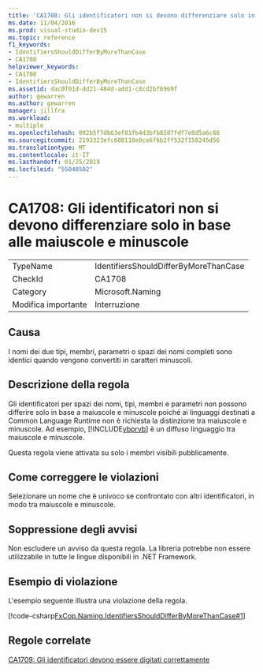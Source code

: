 ```yaml
---
title: 'CA1708: Gli identificatori non si devono differenziare solo in base alle maiuscole e minuscole'
ms.date: 11/04/2016
ms.prod: visual-studio-dev15
ms.topic: reference
f1_keywords:
- IdentifiersShouldDifferByMoreThanCase
- CA1708
helpviewer_keywords:
- CA1708
- IdentifiersShouldDifferByMoreThanCase
ms.assetid: dac0f01d-dd21-484d-add1-c8cd2bf6969f
author: gewarren
ms.author: gewarren
manager: jillfra
ms.workload:
- multiple
ms.openlocfilehash: 092b5f7db63ef83fb4d3bfb8507fdf7e0d5a6c86
ms.sourcegitcommit: 2193323efc608118e0ce6f6b2ff532f158245d56
ms.translationtype: MT
ms.contentlocale: it-IT
ms.lasthandoff: 01/25/2019
ms.locfileid: "55040502"
---
```

# <a name="ca1708-identifiers-should-differ-by-more-than-case"></a>CA1708: Gli identificatori non si devono differenziare solo in base alle maiuscole e minuscole

|||
|-|-|
|TypeName|IdentifiersShouldDifferByMoreThanCase|
|CheckId|CA1708|
|Category|Microsoft.Naming|
|Modifica importante|Interruzione|

## <a name="cause"></a>Causa
 I nomi dei due tipi, membri, parametri o spazi dei nomi completi sono identici quando vengono convertiti in caratteri minuscoli.

## <a name="rule-description"></a>Descrizione della regola
 Gli identificatori per spazi dei nomi, tipi, membri e parametri non possono differire solo in base a maiuscole e minuscole poiché ai linguaggi destinati a Common Language Runtime non è richiesta la distinzione tra maiuscole e minuscole. Ad esempio, [!INCLUDE[vbprvb](../code-quality/includes/vbprvb_md.md)] è un diffuso linguaggio tra maiuscole e minuscole.

 Questa regola viene attivata su solo i membri visibili pubblicamente.

## <a name="how-to-fix-violations"></a>Come correggere le violazioni
 Selezionare un nome che è univoco se confrontato con altri identificatori, in modo tra maiuscole e minuscole.

## <a name="when-to-suppress-warnings"></a>Soppressione degli avvisi
 Non escludere un avviso da questa regola. La libreria potrebbe non essere utilizzabile in tutte le lingue disponibili in .NET Framework.

## <a name="example-of-a-violation"></a>Esempio di violazione
 L'esempio seguente illustra una violazione della regola.

 [!code-csharp[FxCop.Naming.IdentifiersShouldDifferByMoreThanCase#1](../code-quality/codesnippet/CSharp/ca1708-identifiers-should-differ-by-more-than-case_1.cs)]

## <a name="related-rules"></a>Regole correlate
 [CA1709: Gli identificatori devono essere digitati correttamente](../code-quality/ca1709-identifiers-should-be-cased-correctly.md)